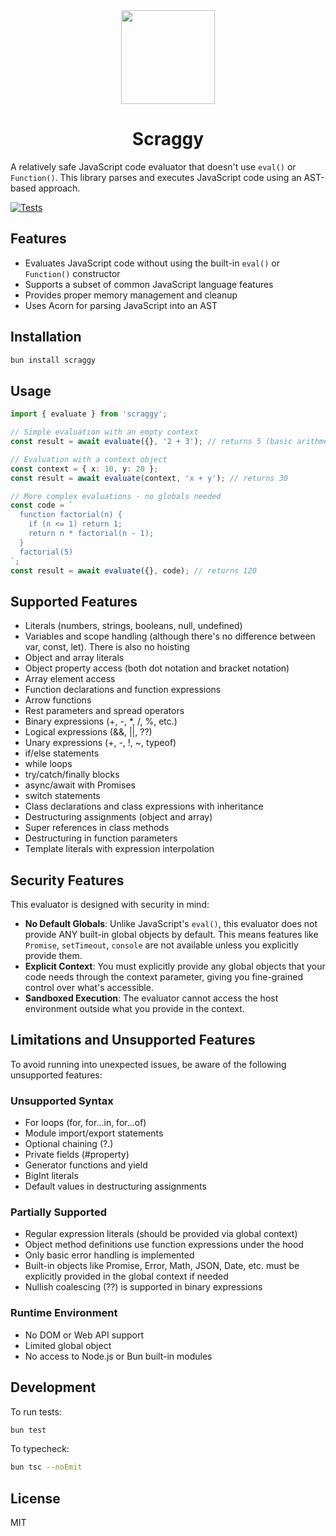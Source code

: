 <div align="center">
<img width="150" src="https://raw.githubusercontent.com/alii/scraggy/refs/heads/main/scraggy.png" />
<h1>Scraggy</h1>
</div>

A relatively safe JavaScript code evaluator that doesn't use `eval()` or `Function()`. This library parses and executes JavaScript code using an AST-based approach.

[![Tests](https://github.com/alii/scraggy/actions/workflows/bun-test.yml/badge.svg)](https://github.com/alii/scraggy/actions/workflows/bun-test.yml)

## Features

- Evaluates JavaScript code without using the built-in `eval()` or `Function()` constructor
- Supports a subset of common JavaScript language features
- Provides proper memory management and cleanup
- Uses Acorn for parsing JavaScript into an AST

## Installation

```bash
bun install scraggy
```

## Usage

```typescript
import { evaluate } from 'scraggy';

// Simple evaluation with an empty context
const result = await evaluate({}, '2 + 3'); // returns 5 (basic arithmetic works with no globals)

// Evaluation with a context object
const context = { x: 10, y: 20 };
const result = await evaluate(context, 'x + y'); // returns 30

// More complex evaluations - no globals needed
const code = `
  function factorial(n) {
    if (n <= 1) return 1;
    return n * factorial(n - 1);
  }
  factorial(5)
`;
const result = await evaluate({}, code); // returns 120
```

## Supported Features

- Literals (numbers, strings, booleans, null, undefined)
- Variables and scope handling (although there's no difference between var, const, let). There is also no hoisting
- Object and array literals
- Object property access (both dot notation and bracket notation)
- Array element access
- Function declarations and function expressions
- Arrow functions
- Rest parameters and spread operators
- Binary expressions (+, -, \*, /, %, etc.)
- Logical expressions (&&, ||, ??)
- Unary expressions (+, -, !, ~, typeof)
- if/else statements
- while loops
- try/catch/finally blocks
- async/await with Promises
- switch statements
- Class declarations and class expressions with inheritance
- Destructuring assignments (object and array)
- Super references in class methods
- Destructuring in function parameters
- Template literals with expression interpolation

## Security Features

This evaluator is designed with security in mind:

- **No Default Globals**: Unlike JavaScript's `eval()`, this evaluator does not provide ANY built-in global objects by default. This means features like `Promise`, `setTimeout`, `console` are not available unless you explicitly provide them.
- **Explicit Context**: You must explicitly provide any global objects that your code needs through the context parameter, giving you fine-grained control over what's accessible.
- **Sandboxed Execution**: The evaluator cannot access the host environment outside what you provide in the context.

## Limitations and Unsupported Features

To avoid running into unexpected issues, be aware of the following unsupported features:

### Unsupported Syntax

- For loops (for, for...in, for...of)
- Module import/export statements
- Optional chaining (?.)
- Private fields (#property)
- Generator functions and yield
- BigInt literals
- Default values in destructuring assignments

### Partially Supported

- Regular expression literals (should be provided via global context)
- Object method definitions use function expressions under the hood
- Only basic error handling is implemented
- Built-in objects like Promise, Error, Math, JSON, Date, etc. must be explicitly provided in the global context if needed
- Nullish coalescing (??) is supported in binary expressions

### Runtime Environment

- No DOM or Web API support
- Limited global object
- No access to Node.js or Bun built-in modules

## Development

To run tests:

```bash
bun test
```

To typecheck:

```bash
bun tsc --noEmit
```

## License

MIT
